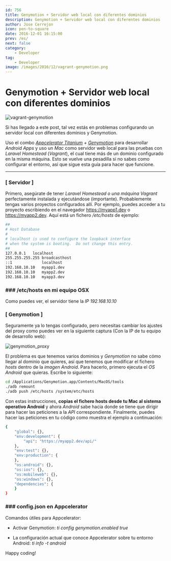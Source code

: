 ```yaml
---
id: 756
title: Genymotion + Servidor web local con diferentes dominios
description: Genymotion + Servidor web local con diferentes dominios
author: Jose Cerrejon
icon: pen-to-square
date: 2016-12-01 16:15:00
prev: /es/
next: false
category:
    - Developer
tag:
    - Developer
image: /images/2016/12/vagrant-genymotion.png
---
```


# Genymotion + Servidor web local con diferentes dominios

![vagrant-genymotion](/images/2016/12/vagrant-genymotion.png)

Si has llegado a este post, tal vez estás en problemas configurando un servidor local con diferentes dominios y Genymotion.

Uso el combo _[Appcelerator Titanium](https://www.appcelerator.com/) + [Genymotion](https://www.genymotion.com/)_ para desarrollar _Android Apps_ y uso un _Mac_ como servidor web local para las pruebas con _Laravel Homestead_ (_Vagrant_), el cual tiene más de un dominio configurado en la misma máquina. Esto se vuelve una pesadilla si no sabes como configurar el entorno, así que sigue esta guía para hacer que funcione.

---

### [ Servidor ]

Primero, asegúrate de tener _Laravel Homestead o una máquina Vagrant_ perfectamente instalada y ejecutándose (importante). Probablemente tengas varios proyectos configurados allí. Por ejemplo, puedes acceder a tu proyecto escribiendo en el navegador https://myapp1.dev o https://myapp2.dev. Aquí está un fichero _/etc/hosts_ de ejemplo:

```bash
##
# Host Database
#
# localhost is used to configure the loopback interface
# when the system is booting.  Do not change this entry.
##
127.0.0.1	localhost
255.255.255.255	broadcasthost
::1             localhost
192.168.10.10   myapp1.dev
192.168.10.10   myapp2.dev
192.168.10.10   myapp3.dev
```

### ### /etc/hosts en mi equipo OSX

Como puedes ver, el servidor tiene la _IP 192.168.10.10_

### [ Genymotion ]

Seguramente ya lo tengas configurado, pero necesitas cambiar los ajustes del proxy como puedes ver en la siguiente captura (Con la IP de tu equipo de desarrollo web):

![genymotion_proxy](/images/2016/12/genymotion_proxy.png)

El problema es que tenemos varios dominios y _Genymotion_ no sabe cómo llegar al dominio que quieres, así que tenemos que modificar el fichero _hosts_ dentro de la _imagen Android_. Para hacerlo, primero ejecuta el _OS Android_ que quieras. Escribe lo siguiente:

```bash
cd /Applications/Genymotion.app/Contents/MacOS/tools
./adb remount
./adb push /etc/hosts /system/etc/hosts
```

Con estas instrucciones, **copias el fichero hosts desde tu Mac al sistema operativo Android** y ahora _Android_ sabe hacia donde se tiene que dirigir para hacer las peticiones a la _API_ correspondiente. Finalmente, puedes hacer las peticiones en tu código como muestra el ejemplo a continuación:

```bash
{
	"global": {},
	"env:development": {
        "api": "https://myapp2.dev/api/"
	},
	"env:test": {},
	"env:production": {
	},
	"os:android": {},
	"os:ios": {},
	"os:mobileweb": {},
	"os:windows": {},
	"dependencies": {
	}
}
```

### ### config.json en Appcelerator

Comandos útiles para Appcelerator:

-   Activar Genymotion: _ti config genymotion.enabled true_

-   La configuración actual que conoce Appcelerator sobre tu entorno Android: _ti info -t android_

Happy coding!
